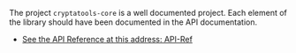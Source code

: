 The project `cryptatools-core` is a well documented project. Each element of the library should have been documented in the API documentation.


- [See the API Reference at this address: API-Ref](https://gogo2464.github.io/cryptatools-rs/cryptatools_core/index.html)